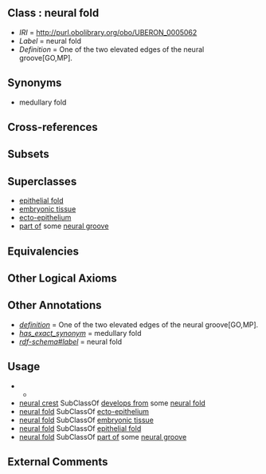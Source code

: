 
## Class : neural fold

 * *IRI* = http://purl.obolibrary.org/obo/UBERON_0005062
 * *Label* = neural fold
 * *Definition* = One of the two elevated edges of the neural groove[GO,MP].

## Synonyms

 * medullary fold

## Cross-references


## Subsets


## Superclasses

 * [epithelial fold](../../UBERON/57/UBERON_0005157.md)
 * [embryonic tissue](../../UBERON/91/UBERON_0005291.md)
 * [ecto-epithelium](../../UBERON/71/UBERON_0010371.md)
 * [part of](../../BFO/50/BFO_0000050.md) some [neural groove](../../UBERON/61/UBERON_0005061.md)

## Equivalencies


## Other Logical Axioms


## Other Annotations

 * *[definition](../../IAO/15/IAO_0000115.md)* = One of the two elevated edges of the neural groove[GO,MP].
 * *[has_exact_synonym](../../ym/oboInOwl#hasExactSynonym.md)* = medullary fold
 * *[rdf-schema#label](../../el/rdf-schema#label.md)* = neural fold

## Usage

 * -
 * [neural crest](../../UBERON/42/UBERON_0002342.md) SubClassOf [develops from](../../RO/02/RO_0002202.md) some [neural fold](../../UBERON/62/UBERON_0005062.md)
 * [neural fold](../../UBERON/62/UBERON_0005062.md) SubClassOf [ecto-epithelium](../../UBERON/71/UBERON_0010371.md)
 * [neural fold](../../UBERON/62/UBERON_0005062.md) SubClassOf [embryonic tissue](../../UBERON/91/UBERON_0005291.md)
 * [neural fold](../../UBERON/62/UBERON_0005062.md) SubClassOf [epithelial fold](../../UBERON/57/UBERON_0005157.md)
 * [neural fold](../../UBERON/62/UBERON_0005062.md) SubClassOf [part of](../../BFO/50/BFO_0000050.md) some [neural groove](../../UBERON/61/UBERON_0005061.md)

## External Comments


